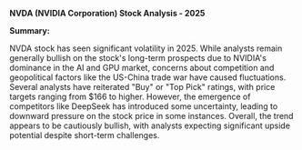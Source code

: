 **NVDA (NVIDIA Corporation) Stock Analysis - 2025**

**Summary:**

NVDA stock has seen significant volatility in 2025. While analysts remain generally bullish on the stock's long-term prospects due to NVIDIA's dominance in the AI and GPU market, concerns about competition and geopolitical factors like the US-China trade war have caused fluctuations.  Several analysts have reiterated "Buy" or "Top Pick" ratings, with price targets ranging from $166 to higher. However, the emergence of competitors like DeepSeek has introduced some uncertainty, leading to downward pressure on the stock price in some instances.  Overall, the trend appears to be cautiously bullish, with analysts expecting significant upside potential despite short-term challenges.